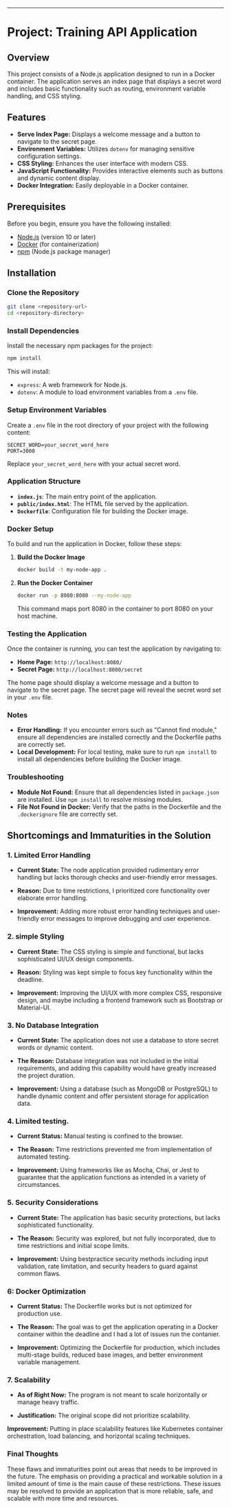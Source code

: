 

---

# Project: Training API Application

## Overview

This project consists of a Node.js application designed to run in a Docker container. The application serves an index page that displays a secret word and includes basic functionality such as routing, environment variable handling, and CSS styling.

## Features

- **Serve Index Page:** Displays a welcome message and a button to navigate to the secret page.
- **Environment Variables:** Utilizes `dotenv` for managing sensitive configuration settings.
- **CSS Styling:** Enhances the user interface with modern CSS.
- **JavaScript Functionality:** Provides interactive elements such as buttons and dynamic content display.
- **Docker Integration:** Easily deployable in a Docker container.

## Prerequisites

Before you begin, ensure you have the following installed:

- [Node.js](https://nodejs.org/) (version 10 or later)
- [Docker](https://www.docker.com/get-started) (for containerization)
- [npm](https://www.npmjs.com/) (Node.js package manager)

## Installation

### Clone the Repository

```bash
git clone <repository-url>
cd <repository-directory>
```

### Install Dependencies

Install the necessary npm packages for the project:

```bash
npm install
```

This will install:

- `express`: A web framework for Node.js.
- `dotenv`: A module to load environment variables from a `.env` file.

### Setup Environment Variables

Create a `.env` file in the root directory of your project with the following content:

```
SECRET_WORD=your_secret_word_here
PORT=3000
```

Replace `your_secret_word_here` with your actual secret word.

### Application Structure

- **`index.js`**: The main entry point of the application.
- **`public/index.html`**: The HTML file served by the application.
- **`Dockerfile`**: Configuration file for building the Docker image.

### Docker Setup

To build and run the application in Docker, follow these steps:

1. **Build the Docker Image**

   ```bash
   docker build -t my-node-app .
   ```

2. **Run the Docker Container**

   ```bash
   docker run -p 8080:8080 --my-node-app
   ```

   This command maps port 8080 in the container to port 8080 on your host machine.

### Testing the Application

Once the container is running, you can test the application by navigating to:

- **Home Page:** `http://localhost:8080/`
- **Secret Page:** `http://localhost:8080/secret`

The home page should display a welcome message and a button to navigate to the secret page. The secret page will reveal the secret word set in your `.env` file.

### Notes

- **Error Handling:** If you encounter errors such as "Cannot find module," ensure all dependencies are installed correctly and the Dockerfile paths are correctly set.
- **Local Development:** For local testing, make sure to run `npm install` to install all dependencies before building the Docker image.

### Troubleshooting

- **Module Not Found:** Ensure that all dependencies listed in `package.json` are installed. Use `npm install` to resolve missing modules.
- **File Not Found in Docker:** Verify that the paths in the Dockerfile and the `.dockerignore` file are correctly set.


## Shortcomings and Immaturities in the Solution


### 1. Limited Error Handling 
- **Current State:** The node application provided rudimentary error handling but lacks thorough checks and user-friendly error messages.
- **Reason:** Due to time restrictions, I prioritized core functionality over elaborate error handling.

- **Improvement:** Adding more robust error handling techniques and user-friendly error messages to improve debugging and user experience.

### 2. simple Styling 
- **Current State:** The CSS styling is simple and functional, but lacks sophisticated UI/UX design components.
- **Reason:** Styling was kept simple to focus key functionality within the deadline.

- **Improvement:** Improving the UI/UX with more complex CSS, responsive design, and maybe including a frontend framework such as Bootstrap or Material-UI.



### 3. No Database Integration 
- **Current State:** The application does not use a database to store secret words or dynamic content.
- **The Reason:** Database integration was not included in the initial requirements, and adding this capability would have greatly increased the project duration.

- **Improvement:** Using a database (such as MongoDB or PostgreSQL) to handle dynamic content and offer persistent storage for application data.



### 4. Limited testing.

- **Current Status:** Manual testing is confined to the browser.

- **The Reason:** Time restrictions prevented me from implementation of automated testing.

- **Improvement:** Using frameworks like as Mocha, Chai, or Jest to guarantee that the application functions as intended in a variety of circumstances.



### 5. Security Considerations 
- **Current State:** The application has basic security protections, but lacks sophisticated functionality.
- **The Reason:** Security was explored, but not fully incorporated, due to time restrictions and initial scope limits.

- **Improvement:** Using bestpractice security methods including input validation, rate limitation, and security headers to guard against common flaws.



### 6: Docker Optimization

- **Current Status:** The Dockerfile works but is not optimized for production use.

- **The Reason:** The goal was to get the application operating in a Docker container within the deadline and I had a lot of issues run the contanier.

- **Improvement:** Optimizing the Dockerfile for production, which includes multi-stage builds, reduced base images, and better environment variable management.

### 7. Scalability 
- **As of Right Now:** The program is not meant to scale horizontally or manage heavy traffic.

- **Justification:** The original scope did not prioritize scalability.

**Improvement:** Putting in place scalability features like Kubernetes container orchestration, load balancing, and horizontal scaling techniques.



### Final Thoughts

These flaws and immaturities point out areas that needs to be improved in the future. The emphasis on providing a practical and workable solution in a limited amount of time is the main cause of these restrictions. These issues may be resolved to provide an application that is more reliable, safe, and scalable with more time and resources.











